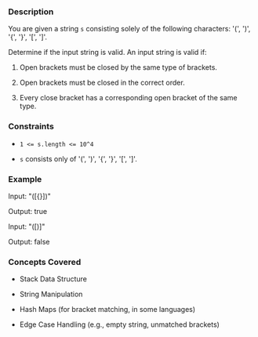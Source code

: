 ### Description
You are given a string `s` consisting solely of the following characters: '(', ')', '{', '}', '[', ']'.
Determine if the input string is valid. An input string is valid if:
1. Open brackets must be closed by the same type of brackets.
2. Open brackets must be closed in the correct order.
3. Every close bracket has a corresponding open bracket of the same type.

### Constraints
*   `1 <= s.length <= 10^4`
*   `s` consists only of '(', ')', '{', '}', '[', ']'.

### Example
Input: "([{}])"
Output: true

Input: "([)]"
Output: false

### Concepts Covered
*   Stack Data Structure
*   String Manipulation
*   Hash Maps (for bracket matching, in some languages)
*   Edge Case Handling (e.g., empty string, unmatched brackets)